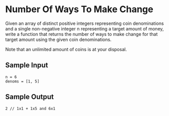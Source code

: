 # Number Of Ways To Make Change
Given an array of distinct positive integers representing coin denominations and a single non-negative integer n representing a target amount of money, write a function that returns the number of ways to make change for that target amount using the given coin denominations.

Note that an unlimited amount of coins is at your disposal.

## Sample Input
```
n = 6
denoms = [1, 5]
```
## Sample Output
```
2 // 1x1 + 1x5 and 6x1
```